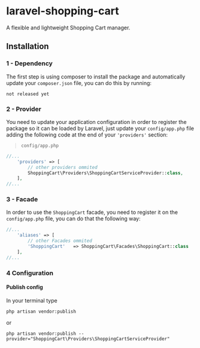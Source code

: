 # laravel-shopping-cart
A flexible and lightweight Shopping Cart manager.

## Installation
### 1 - Dependency
The first step is using composer to install the package and automatically update your `composer.json` file, you can do this by running:
```shell
not released yet
```

### 2 - Provider
You need to update your application configuration in order to register the package so it can be loaded by Laravel, just update your `config/app.php` file adding the following code at the end of your `'providers'` section:

> `config/app.php`

```php
//...
    'providers' => [
        // other providers ommited
        ShoppingCart\Providers\ShoppingCartServiceProvider::class,
    ],
//...
```

### 3 - Facade

In order to use the `ShoppingCart` facade, you need to register it on the `config/app.php` file, you can do that the following way:

```php
//...
    'aliases' => [
        // other Facades ommited
        'ShoppingCart'   => ShoppingCart\Facades\ShoppingCart::class
    ],
//...
```


### 4 Configuration

#### Publish config

In your terminal type
```shell
php artisan vendor:publish
```
or
```shell
php artisan vendor:publish --provider="ShoppingCart\Providers\ShoppingCartServiceProvider"
```
